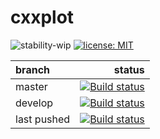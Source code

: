 cxxplot
==============

![stability-wip](https://img.shields.io/badge/stability-work_in_progress-lightgrey.svg)
[![license: MIT](https://img.shields.io/badge/License-MIT-yellow.svg)](https://github.com/avramidis/cxxplot/blob/master/LICENSE)

branch | status 
| :--- | ---: |
| master | [![Build status](https://ci.appveyor.com/api/projects/status/x4emf552qd5omtt2/branch/master?svg=true)](https://ci.appveyor.com/project/avramidis/matplotlib_pyplot-cpp/branch/master)
| develop | [![Build status](https://ci.appveyor.com/api/projects/status/x4emf552qd5omtt2/branch/develop?svg=true)](https://ci.appveyor.com/project/avramidis/matplotlib_pyplot-cpp/branch/develop)
| last pushed | [![Build status](https://ci.appveyor.com/api/projects/status/x4emf552qd5omtt2?svg=true)](https://ci.appveyor.com/project/avramidis/matplotlib_pyplot-cpp)
